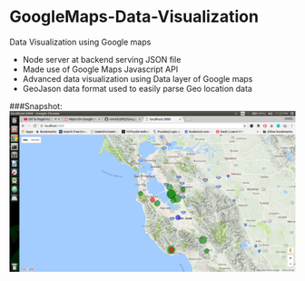 # GoogleMaps-Data-Visualization
Data Visualization using Google maps
* Node server at backend serving JSON file
* Made use of Google Maps Javascript API
* Advanced data visualization using Data layer of Google maps
* GeoJason data format used to easily parse Geo location data

###Snapshot:
![Data-Visualization](https://github.com/nimish2092/GoogleMaps-Data-Visualization/blob/master/screenshots/map.png "Localization of various retail centers based on their revenue")
